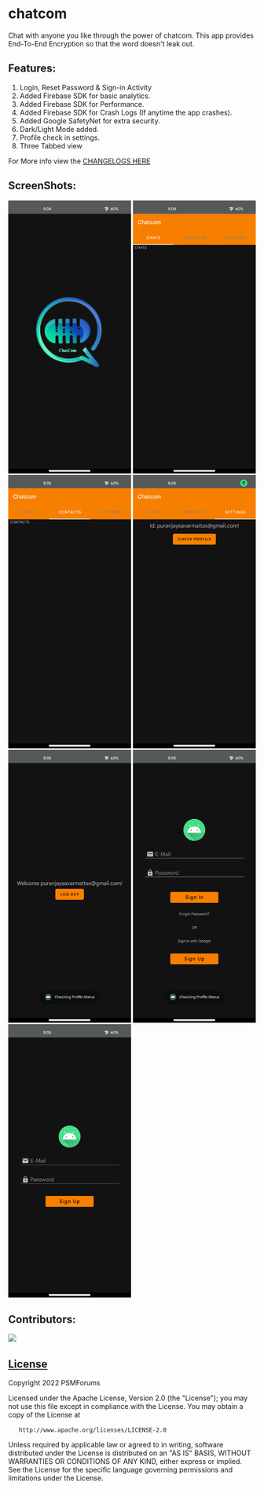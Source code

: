 # chatcom
Chat with anyone you like through the power of chatcom.
This app provides End-To-End Encryption so that the word doesn't leak out.

## Features:
1. Login, Reset Password & Sign-in Activity
2. Added Firebase SDK for basic analytics.
3. Added Firebase SDK for Performance.
4. Added Firebase SDK for Crash Logs (If anytime the app crashes).
5. Added Google SafetyNet for extra security.
6. Dark/Light Mode added.
7. Profile check in settings.
8. Three Tabbed view

For More info view the [CHANGELOGS HERE](https://github.com/psavarmattas/chatcom/blob/main/CHANGELOG.MD)

## ScreenShots:

<img width="250"  src="https://github.com/psavarmattas/chatcom/blob/main/screenshots/SplashScreenSS.png"> <img width="250" src="https://github.com/psavarmattas/chatcom/blob/main/screenshots/ChatScreenSS.png"> <img width="250"  src="https://github.com/psavarmattas/chatcom/blob/main/screenshots/ContactsScreenSS.png"> 
<img width="250"  src="https://github.com/psavarmattas/chatcom/blob/main/screenshots/SettingsScreenSS.png"> <img width="250"  src="https://github.com/psavarmattas/chatcom/blob/main/screenshots/ProfileScreenSS.png"> <img width="250"  src="https://github.com/psavarmattas/chatcom/blob/main/screenshots/LoginScreenSS.png"> 
<img width="250"  src="https://github.com/psavarmattas/chatcom/blob/main/screenshots/SignUpScreenSS.png">

## Contributors:

<a href="https://github.com/psavarmattas/chatcom/graphs/contributors">
  <img src="https://contrib.rocks/image?repo=psavarmattas/chatcom" />
</a>

## [License](https://github.com/psavarmattas/chatcom/blob/main/LICENSE.MD)

Copyright 2022 PSMForums

Licensed under the Apache License, Version 2.0 (the "License");
you may not use this file except in compliance with the License.
You may obtain a copy of the License at

       http://www.apache.org/licenses/LICENSE-2.0

Unless required by applicable law or agreed to in writing, software
distributed under the License is distributed on an "AS IS" BASIS,
WITHOUT WARRANTIES OR CONDITIONS OF ANY KIND, either express or implied.
See the License for the specific language governing permissions and
limitations under the License.
